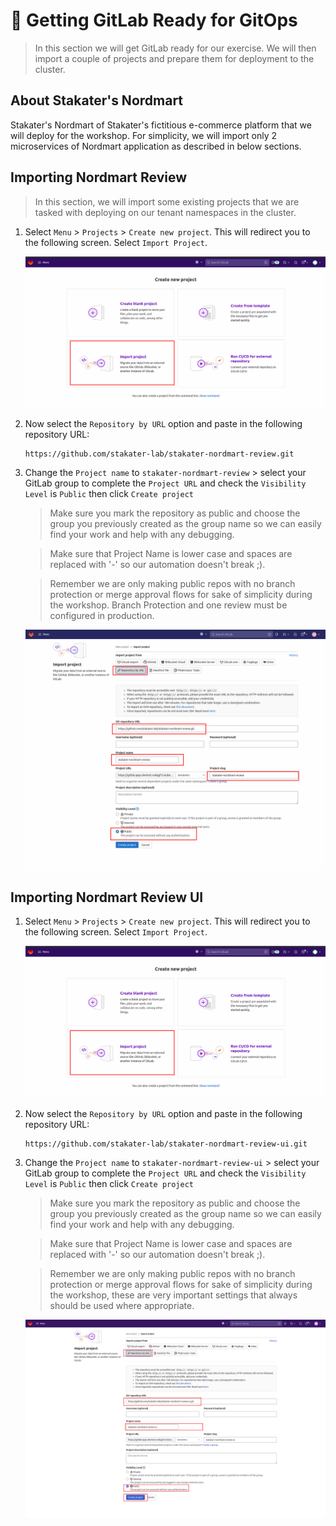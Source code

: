 # 🐡 Getting GitLab Ready for GitOps
> In this section we will get GitLab ready for our exercise. We will then import a couple of projects and prepare them for deployment to the cluster.

## About Stakater's Nordmart

Stakater's Nordmart of Stakater's fictitious e-commerce platform that we will deploy for the workshop. For simplicity, we will import only 2 microservices of Nordmart application as described in below sections.

## Importing Nordmart Review

  > In this section, we will import some existing projects that we are tasked with deploying on our tenant namespaces in the cluster.

1. Select `Menu` > `Projects` > `Create new project`. This will redirect you to the following screen. Select `Import Project`.

   ![create-project-home](images/create-project-home.png)

2. Now select the `Repository by URL` option and paste in the following repository URL:

    ```
    https://github.com/stakater-lab/stakater-nordmart-review.git
    ```

3. Change the `Project name` to `stakater-nordmart-review` > select your GitLab group to complete the `Project URL` and check the `Visibility Level` is `Public` then click `Create project`

   > Make sure you mark the repository as public and choose the group you previously created as the group name so we can easily find your work and help with any debugging. 
    
   > Make sure that Project Name is lower case and spaces are replaced with '-' so our automation doesn't break ;).  

   > Remember we are only making public repos with no branch protection or merge approval flows for sake of simplicity during the workshop. Branch Protection and one review must be configured in production. 

   ![import-Nordmart-review](images/review-imp.png)

## Importing Nordmart Review UI 



1. Select `Menu` > `Projects` > `Create new project`. This will redirect you to the following screen. Select `Import Project`.

   ![create-project-home](images/create-project-home.png)

2. Now select the `Repository by URL` option and paste in the following repository URL:

    ```
    https://github.com/stakater-lab/stakater-nordmart-review-ui.git
    ```

3. Change the `Project name` to `stakater-nordmart-review-ui` > select your GitLab group to complete the `Project URL` and check the `Visibility Level` is `Public` then click `Create project`

   > Make sure you mark the repository as public and choose the group you previously created as the group name so we can easily find your work and help with any debugging. 
    
   > Make sure that Project Name is lower case and spaces are replaced with '-' so our automation doesn't break ;).  

   > Remember we are only making public repos with no branch protection or merge approval flows for sake of simplicity during the workshop, these are very important settings that always should be used where appropriate. 

    ![import-Nordmart-review](images/import-nordmart-review-ui.png)
